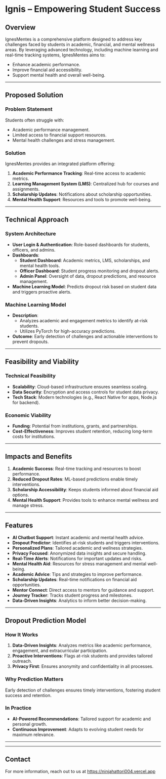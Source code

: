# Ignis – Empowering Student Success

## Overview
IgnesMentes is a comprehensive platform designed to address key challenges faced by students in academic, financial, and mental wellness areas. By leveraging advanced technology, including machine learning and real-time tracking systems, IgnesMentes aims to:

- Enhance academic performance.
- Improve financial aid accessibility.
- Support mental health and overall well-being.

---

## Proposed Solution

### Problem Statement
Students often struggle with:
- Academic performance management.
- Limited access to financial support resources.
- Mental health challenges and stress management.

### Solution
IgnesMentes provides an integrated platform offering:
1. **Academic Performance Tracking**: Real-time access to academic metrics.
2. **Learning Management System (LMS)**: Centralized hub for courses and assignments.
3. **Scholarship Updates**: Notifications about scholarship opportunities.
4. **Mental Health Support**: Resources and tools to promote well-being.

---

## Technical Approach

### System Architecture
- **User Login & Authentication**: Role-based dashboards for students, officers, and admins.
- **Dashboards**:
  - **Student Dashboard**: Academic metrics, LMS, scholarships, and mental health tools.
  - **Officer Dashboard**: Student progress monitoring and dropout alerts.
  - **Admin Panel**: Oversight of data, dropout predictions, and resource management.
- **Machine Learning Model**: Predicts dropout risk based on student data and triggers proactive alerts.

### Machine Learning Model
- **Description**:
  - Analyzes academic and engagement metrics to identify at-risk students.
  - Utilizes PyTorch for high-accuracy predictions.
- **Outcome**: Early detection of challenges and actionable interventions to prevent dropouts.

---

## Feasibility and Viability

### Technical Feasibility
- **Scalability**: Cloud-based infrastructure ensures seamless scaling.
- **Data Security**: Encryption and access controls for student data privacy.
- **Tech Stack**: Modern technologies (e.g., React Native for apps, Node.js for backend).

### Economic Viability
- **Funding**: Potential from institutions, grants, and partnerships.
- **Cost-Effectiveness**: Improves student retention, reducing long-term costs for institutions.

---

## Impacts and Benefits

1. **Academic Success**: Real-time tracking and resources to boost performance.
2. **Reduced Dropout Rates**: ML-based predictions enable timely interventions.
3. **Scholarship Accessibility**: Keeps students informed about financial aid options.
4. **Mental Health Support**: Provides tools to enhance mental wellness and manage stress.

---

## Features
- **AI Chatbot Support**: Instant academic and mental health advice.
- **Dropout Predictor**: Identifies at-risk students and triggers interventions.
- **Personalized Plans**: Tailored academic and wellness strategies.
- **Privacy Focused**: Anonymized data insights and secure handling.
- **Real-Time Alerts**: Notifications for important updates and risks.
- **Mental Health Aid**: Resources for stress management and mental well-being.
- **Academic Advice**: Tips and strategies to improve performance.
- **Scholarship Updates**: Real-time notifications on financial aid opportunities.
- **Mentor Connect**: Direct access to mentors for guidance and support.
- **Journey Tracker**: Tracks student progress and milestones.
- **Data-Driven Insights**: Analytics to inform better decision-making.

---

## Dropout Prediction Model

### How It Works
1. **Data-Driven Insights**: Analyzes metrics like academic performance, engagement, and extracurricular participation.
2. **Proactive Interventions**: Flags at-risk students and provides tailored outreach.
3. **Privacy First**: Ensures anonymity and confidentiality in all processes.

### Why Prediction Matters
Early detection of challenges ensures timely interventions, fostering student success and retention.

### In Practice
- **AI-Powered Recommendations**: Tailored support for academic and personal growth.
- **Continuous Improvement**: Adapts to evolving student needs for maximum relevance.

---

---

## Contact
For more information, reach out to us at https://ninjahattori004.vercel.app
